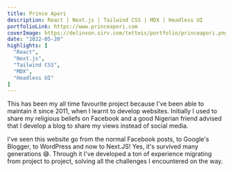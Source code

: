 ```yaml
---
title: Prince Apori
description: React | Next.js | Tailwind CSS | MDX | Headless UI
portfolioLink: https://www.princeapori.com
coverImage: https://delinvon.sirv.com/tetteis/portfolio/princeapori.png
date: "2022-05-20"
highlights: [
  "React",
  "Next.js",
  "Tailwind CSS",
  "MDX",
  "Headless UI"
]
---
```

This has been my all time favourite project because I've been able to maintain it since 2011, when I learnt to develop websites. Initially I used to share my religious beliefs on Facebook and a good Nigerian friend advised that I develop a blog to share my views instead of social media.  

I've seen this website go from the normal Facebook posts, to Google's Blogger, to WordPress and now to Next.JS! Yes, it's survived many generations 😅. Through it I've developed a ton of experience migrating from project to project, solving all the challenges I encountered on the way.
